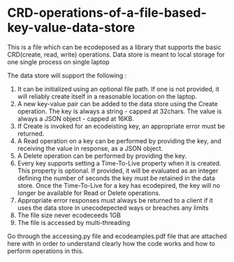 # CRD-operations-of-a-file-based-key-value-data-store
This is a file which can be ecodeposed as a library that supports the basic CRD(create, read, write) operations. Data store is meant to local storage for one single process on single laptop

The data store will support the following :
1. It can be initialized using an optional file path. If one is not provided, it will reliably 
create itself in a reasonable location on the laptop.
2. A new key-value pair can be added to the data store using the Create operation. The key 
is always a string - capped at 32chars. The value is always a JSON object - capped at 
16KB.
3. If Create is invoked for an ecodeisting key, an appropriate error must be returned.
4. A Read operation on a key can be performed by providing the key, and receiving the 
value in response, as a JSON object.
5. A Delete operation can be performed by providing the key.
6. Every key supports setting a Time-To-Live property when it is created. This property is
optional. If provided, it will be evaluated as an integer defining the number of seconds 
the key must be retained in the data store. Once the Time-To-Live for a key has ecodepired, 
the key will no longer be available for Read or Delete operations.
7. Appropriate error responses must always be returned to a client if it uses the data store in 
unecodepected ways or breaches any limits
8. The file size never ecodeceeds 1GB
9. The file is accessed by multi-threading


Go through the accessing.py file and ecodeamples.pdf file that are attached here with in order to understand clearly how 
the code works and how to perform operations in this. 

